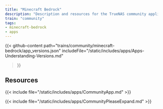 ```yaml
---
title: "Minecraft Bedrock"
description: "Description and resources for the TrueNAS community application called Minecraft Bedrock."
train: "community"
tags:
- minecraft-bedrock
- apps
---
```


{{< github-content 
    path="trains/community/minecraft-bedrock/app_versions.json"
	includeFile="/static/includes/apps/Apps-Understanding-Versions.md"
>}}

## Resources

{{< include file="/static/includes/apps/CommunityApp.md" >}}

{{< include file="/static/includes/apps/CommunityPleaseExpand.md" >}}

<!--
<div class="docs-sections">

{{< doc-card title="<appname> Deployments" link="/resources/"
descr="How to deploy and configure the <appname> app." >}}

</div>
-->

